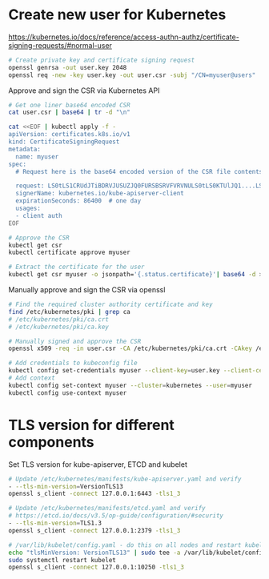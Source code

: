 # Create new user for Kubernetes
https://kubernetes.io/docs/reference/access-authn-authz/certificate-signing-requests/#normal-user
```bash
# Create private key and certificate signing request
openssl genrsa -out user.key 2048
openssl req -new -key user.key -out user.csr -subj "/CN=myuser@users"
```

Approve and sign the CSR via Kubernetes API
```bash
# Get one liner base64 encoded CSR
cat user.csr | base64 | tr -d "\n"

cat <<EOF | kubectl apply -f -
apiVersion: certificates.k8s.io/v1
kind: CertificateSigningRequest
metadata:
  name: myuser
spec:
  # Request here is the base64 encoded version of the CSR file contents.

  request: LS0tLS1CRUdJTiBDRVJUSUZJQ0FURSBSRVFVRVNULS0tLS0KTUlJQ1....LS0tLQo=
  signerName: kubernetes.io/kube-apiserver-client
  expirationSeconds: 86400  # one day
  usages:
  - client auth
EOF

# Approve the CSR
kubectl get csr
kubectl certificate approve myuser

# Extract the certificate for the user
kubectl get csr myuser -o jsonpath='{.status.certificate}'| base64 -d > user.crt
```

Manually approve and sign the CSR via openssl
```bash
# Find the required cluster authority certificate and key
find /etc/kubernetes/pki | grep ca
# /etc/kubernetes/pki/ca.crt
# /etc/kubernetes/pki/ca.key

# Manually signed and approve the CSR
openssl x509 -req -in user.csr -CA /etc/kubernetes/pki/ca.crt -CAkey /etc/kubernetes/pki/ca.key -CAcreateserial -out user.crt -days 500
```

```bash
# Add credentials to kubeconfig file
kubectl config set-credentials myuser --client-key=user.key --client-certificate=user.crt --embed-certs=true
# Add context
kubectl config set-context myuser --cluster=kubernetes --user=myuser
kubectl config use-context myuser
```

# TLS version for different components
Set TLS version for kube-apiserver, ETCD and kubelet
```bash
# Update /etc/kubernetes/manifests/kube-apiserver.yaml and verify
- --tls-min-version=VersionTLS13
openssl s_client -connect 127.0.0.1:6443 -tls1_3

# Update /etc/kubernetes/manifests/etcd.yaml and verify
# https://etcd.io/docs/v3.5/op-guide/configuration/#security
- --tls-min-version=TLS1.3
openssl s_client -connect 127.0.0.1:2379 -tls1_3

# /var/lib/kubelet/config.yaml - do this on all nodes and restart kubelet
echo "tlsMinVersion: VersionTLS13" | sudo tee -a /var/lib/kubelet/config.yaml
sudo systemctl restart kubelet
openssl s_client -connect 127.0.0.1:10250 -tls1_3
```